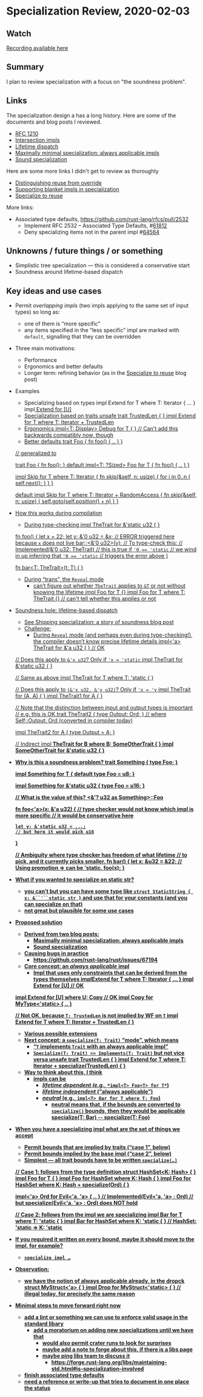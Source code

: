 # Specialization Review, 2020-02-03

## Watch

[Recording available here](https://youtu.be/7_7gUxnbenU)

## Summary

I plan to review specialization with a focus on "the soundness problem".

## Links

The specialization design a has a long history. Here are some of the documents and blog posts I reviewed.


- [RFC 1210](https://github.com/rust-lang/rfcs/blob/master/text/1210-impl-specialization.md)
- [Intersection impls](http://smallcultfollowing.com/babysteps/blog/2016/09/24/intersection-impls/)
- [Lifetime dispatch](https://aturon.github.io/blog/2017/07/08/lifetime-dispatch/)
- [Maximally minimal specialization: always applicable impls](http://smallcultfollowing.com/babysteps/blog/2018/02/09/maximally-minimal-specialization-always-applicable-impls/)
- [Sound specialization](http://aturon.github.io/tech/2018/04/05/sound-specialization/)

Here are some more links I didn't get to review as thoroughly


- [Distinguishing reuse from override](http://smallcultfollowing.com/babysteps/blog/2016/09/29/distinguishing-reuse-from-override/)
- [Supporting blanket impls in specialization](http://smallcultfollowing.com/babysteps/blog/2016/10/24/supporting-blanket-impls-in-specialization/)
- [Specialize to reuse](http://aturon.github.io/blog/2015/09/18/reuse/)

More links:

- Associated type defaults, https://github.com/rust-lang/rfcs/pull/2532
    -  Implement RFC 2532 – Associated Type Defaults, #[61812](https://github.com/rust-lang/rust/pull/61812)
    -  Deny specializing items not in the parent impl #[64564](https://github.com/rust-lang/rust/pull/64564)
## Unknowns / future things / or something
- Simplistic tree specialization — this is considered a conservative start
- Soundness around lifetime-based dispatch
## Key ideas and use cases
- Permit *overlapping impls* (two impls applying to the same set of input types) so long as:
    - one of them is “more specific”
    - any items specified in the “less specific” impl are marked with `default`, signalling that they can be overridden
- Three main motivations:
    - Performance
    - Ergonomics and better defaults
    - Longer term: refining behavior (as in the [Specialize to reuse](http://aturon.github.io/blog/2015/09/18/reuse/) blog post)
- Examples
    - Specializing based on types
    impl<T> Extend for T where T: Iterator { ... }
    impl<U> Extend for [U]
    - Specialization based on traits
    unsafe trait TrustedLen { }
    impl<T> Extend for T where T: Iterator + TrustedLen
    - Ergonomics
    impl<T: Display> Debug for T { } // Can't add this backwards compatibly now, though
    - Better defaults
    trait Foo {
      fn foo() { .. }
    }
    
    // generalized to
    
    trait Foo { fn foo(); }
    default impl<T: ?Sized> Foo for T { fn foo() { .. } }
    
    impl Skip for T where T: Iterator {
      fn skip(&self, n: usize) {
        for i in 0..n { self.next(); }
      }
    }
    
    default impl Skip for T where T: Iterator + RandomAccess {
      fn skip(&self, n: usize) {
        self.goto(self.position() + n)
      }
    }
- How this works during compilation
    - During type-checking
    impl TheTrait for &'static u32 { }
    
    fn foo() {
      let x = 22;
      let y: &'0 u32 = &x; // ERROR triggered here because `x` does not live
      bar::<&'0 u32>(y);
      // To type-check this:
      //   Implemented(&'0 u32: TheTrait)
      //   this is true if `'0 == 'static`
      // we wind in up inferring that `'0 == 'static`
      // triggers the error above
    }
    
    fn bar<T: TheTrait>(t: T) { }
    - During “trans”, the `Reveal` mode
        - can’t figure out whether `TheTrait` applies to `&T` or not without knowing the lifetime
    impl<T> Foo for T {}
    impl<T> Foo for T where T: TheTrait {} // can't tell whether this applies or not
- Soundness hole: lifetime-based dispatch
    - See [Shipping specialization: a story of soundness](https://aturon.github.io/blog/2017/07/08/lifetime-dispatch/) blog post
    - Challenge:
        - During `Reveal` mode (and perhaps even during type-checking!), the compiler doesn’t know precise lifetime details
    impl<'a> TheTrait for &'a u32 { } // OK
    
    // Does this apply to `&'x u32`? Only if `'x = 'static`
    impl TheTrait for &'static u32 { }
    
    // Same as above
    impl<T> TheTrait for T where T: 'static { }
    
    // Does this apply to `(&'x u32, &'y u32)`? Only if `'x = 'y`
    impl<A> TheTrait for (A, A) { }
    impl<A> TheTrait1<A> for A { }
    
    // Note that the distinction between input and output types is important
    // e.g. this is OK
    trait TheTrait2 {
      type Output: Ord;
    } // where Self::Output: Ord (converted in compiler today)
    
    impl<A> TheTrait2 for A {
      type Output = A;
    }
    
    // Indirect
    impl<B> TheTrait for B where B: SomeOtherTrait { }
    impl SomeOtherTrait for &'static u32 { }


- Why is this a soundness problem?
    trait Something {
      type Foo;
    }
    
    impl<T> Something for T {
      default type Foo = u8;
    }
    
    impl Something for &'static u32 {
      type Foo = u16;
    }
    
    // What is the value of this?
    <&'? u32 as Something>::Foo
    
    fn foo<'a>(x: &'a u32) {
      // type checker would not know which impl is more specific
      // it would be conservative here
    
      let y: &'static u32 = ...;
      // but here it would pick u16
    }
    
    // Ambiguity where type checker has freedom of what lifetime
    // to pick, and it currently picks smaller.
    fn bar() {
      let x: &u32 = &22; // Using promotion => can be 'static.
      foo(x);
    }
- What if you wanted to specialize on static str?
    - you can’t but you can have some type like `struct StaticString { x: &``'``static str }` and use that for your constants (and you can specialize on that)
    - not great but plausible for some use cases
- Proposed solution
    - Derived from two blog posts:
        - [Maximally minimal specialization: always applicable impls](http://smallcultfollowing.com/babysteps/blog/2018/02/09/maximally-minimal-specialization-always-applicable-impls/)
        - [Sound specialization](http://aturon.github.io/tech/2018/04/05/sound-specialization/)
    - Causing bugs in practice
        - https://github.com/rust-lang/rust/issues/67194
    - Core concept: an *always applicable* impl
        - Impl that uses only constraints that can be derived from the types themselves
    impl<T>Extend for T where T: Iterator { ... }
    impl<U> Extend for [U] // OK
    
    impl<U> Extend for [U] where U: Copy // OK
    impl Copy for MyType<'static> { .. }
    
    // Not OK, because `T: TrustedLen` is not implied by WF on `T`
    impl<T> Extend for T where T: Iterator + TrustedLen { }
    - Various possible extensions
    - Next concept: a `specialize(T: Trait)` “mode”, which means
        - “`T` implements `Trait` with an always applicable impl” 
        - `Specialize(T: Trait) => Implements(T: Trait)` but not vice versa
    unsafe trait TrustedLen { }
    impl<T> Extend for T where T: Iterator + specialize(TrustedLen) { }
    - Way to think about this, I think
        - impls can be 
            - *lifetime dependent  (e.g.,* `*impl<T> Foo<T> for T*`)
            - *lifetime independent* (“always applicable”)
            - *neutral* (e.g., `impl<T> Bar for T where T: Foo`)
                - neutral means that, if the bounds are converted to `specialize()` bounds, then they would be applicable
    specialize(T: Bar) -- 
      specialize(T: Foo)
- When you have a specializing impl what are the set of things we accept
    - Permit bounds that are implied by traits (“case 1”, below)
    - Permit bounds implied by the base impl (“case 2”, below)
    - Simplest — all trait bounds have to be written `specialize(…)`


    // Case 1: follows from the type definition
    struct HashSet<K: Hash> { }
    impl<T> Foo for T { }
    impl<K> Foo for HashSet<K> where K: Hash { }
    impl<K> Foo for HashSet<K> where K: Hash + specialize(Ord) { }
    
    impl<'a> Ord for Evil<'a, 'a> { .. }
    // Implemented(Evil<'a, 'a> : Ord)
    // but specialize(Evil<'a, 'a> : Ord) does NOT hold
    
    // Case 2: follows from the impl we are specializing
    impl<T> Bar for T where T: 'static { }
    impl<K> Bar for HashSet<K> where K: 'static { }
    // HashSet<K>: 'static => K: 'static
- If you required it written on every bound, maybe it should move to the impl, for example?
    - `specialize impl …`
- Observation:
    -  we have the notion of always applicable already, in the dropck
    struct MyStruct<'a> { }
    impl Drop for MyStruct<'static> { } // illegal today, for precisely the same reason
- Minimal steps to move forward right now
    - add a lint or something we can use to enforce valid usage in the standard libary
        - add a moratorium on adding new specializations until we have that
            - would also permit crater runs to look for surprises
            - maybe add a note to forge about this, if there is a libs page
            - maybe ping libs team to discuss it
                - https://forge.rust-lang.org/libs/maintaining-std.html#is-specialization-involved
    - finish associated type defaults
    - need a reference or write-up that tries to document in one place the status

